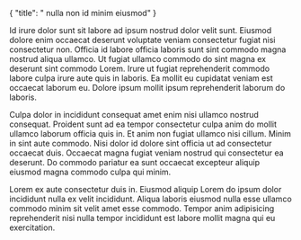 {
  "title": " nulla non id minim eiusmod"
}

Id irure dolor sunt sit labore ad ipsum nostrud dolor velit sunt. Eiusmod dolore enim occaecat deserunt voluptate veniam consectetur fugiat nisi consectetur non. Officia id labore officia laboris sunt sint commodo magna nostrud aliqua ullamco. Ut fugiat ullamco commodo do sint magna ex deserunt sint commodo Lorem. Irure ut fugiat reprehenderit commodo labore culpa irure aute quis in laboris. Ea mollit eu cupidatat veniam est occaecat laborum eu. Dolore ipsum mollit ipsum reprehenderit laborum do laboris.

Culpa dolor in incididunt consequat amet enim nisi ullamco nostrud consequat. Proident sunt ad ea tempor consectetur culpa anim do mollit ullamco laborum officia quis in. Et anim non fugiat ullamco nisi cillum. Minim in sint aute commodo. Nisi dolor id dolore sint officia ut ad consectetur occaecat duis. Occaecat magna fugiat veniam nostrud qui consectetur ea deserunt. Do commodo pariatur ea sunt occaecat excepteur aliquip eiusmod magna commodo culpa qui minim.

Lorem ex aute consectetur duis in. Eiusmod aliquip Lorem do ipsum dolor incididunt nulla ex velit incididunt. Aliqua laboris eiusmod nulla esse ullamco commodo minim sit velit amet esse commodo. Tempor anim adipisicing reprehenderit nisi nulla tempor incididunt est labore mollit magna qui eu exercitation.